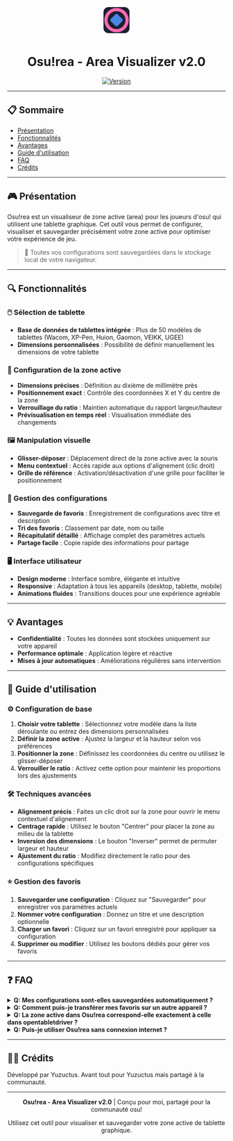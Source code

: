 <div align="center">
  <img src="assets/img/favicon.svg" alt="Osu!rea Logo" width="60" height="60" style="vertical-align: middle; margin-bottom: 10px;">
  <h1>Osu!rea - Area Visualizer v2.0</h1>
  <a href="https://github.com/sammy08300/Areasu/tree/v2git">
    <img src="https://img.shields.io/badge/version-2.0-blue.svg" alt="Version">
  </a>
</div>

---

## 📋 Sommaire
- [Présentation](#-présentation)
- [Fonctionnalités](#-fonctionnalités)
- [Avantages](#-avantages)
- [Guide d'utilisation](#-guide-dutilisation)
- [FAQ](#-faq)
- [Crédits](#-crédits)

---

## 🎮 Présentation

Osu!rea est un visualiseur de zone active (area) pour les joueurs d'osu! qui utilisent une tablette graphique. Cet outil vous permet de configurer, visualiser et sauvegarder précisément votre zone active pour optimiser votre expérience de jeu.

> 💾 Toutes vos configurations sont sauvegardées dans le stockage local de votre navigateur.

---

## 🔍 Fonctionnalités

### 🖱️ Sélection de tablette
- **Base de données de tablettes intégrée** : Plus de 50 modèles de tablettes (Wacom, XP-Pen, Huion, Gaomon, VEIKK, UGEE)
- **Dimensions personnalisées** : Possibilité de définir manuellement les dimensions de votre tablette

### 📐 Configuration de la zone active
- **Dimensions précises** : Définition au dixième de millimètre près
- **Positionnement exact** : Contrôle des coordonnées X et Y du centre de la zone
- **Verrouillage du ratio** : Maintien automatique du rapport largeur/hauteur
- **Prévisualisation en temps réel** : Visualisation immédiate des changements

### 🖼️ Manipulation visuelle
- **Glisser-déposer** : Déplacement direct de la zone active avec la souris
- **Menu contextuel** : Accès rapide aux options d'alignement (clic droit)
- **Grille de référence** : Activation/désactivation d'une grille pour faciliter le positionnement

### 💾 Gestion des configurations
- **Sauvegarde de favoris** : Enregistrement de configurations avec titre et description
- **Tri des favoris** : Classement par date, nom ou taille
- **Récapitulatif détaillé** : Affichage complet des paramètres actuels
- **Partage facile** : Copie rapide des informations pour partage

### 🖥️ Interface utilisateur
- **Design moderne** : Interface sombre, élégante et intuitive
- **Responsive** : Adaptation à tous les appareils (desktop, tablette, mobile)
- **Animations fluides** : Transitions douces pour une expérience agréable

---

## 💡 Avantages

- **Confidentialité** : Toutes les données sont stockées uniquement sur votre appareil
- **Performance optimale** : Application légère et réactive
- **Mises à jour automatiques** : Améliorations régulières sans intervention

---

## 📖 Guide d'utilisation

### ⚙️ Configuration de base
1. **Choisir votre tablette** : Sélectionnez votre modèle dans la liste déroulante ou entrez des dimensions personnalisées
2. **Définir la zone active** : Ajustez la largeur et la hauteur selon vos préférences
3. **Positionner la zone** : Définissez les coordonnées du centre ou utilisez le glisser-déposer
4. **Verrouiller le ratio** : Activez cette option pour maintenir les proportions lors des ajustements

### 🛠️ Techniques avancées
- **Alignement précis** : Faites un clic droit sur la zone pour ouvrir le menu contextuel d'alignement
- **Centrage rapide** : Utilisez le bouton "Centrer" pour placer la zone au milieu de la tablette
- **Inversion des dimensions** : Le bouton "Inverser" permet de permuter largeur et hauteur
- **Ajustement du ratio** : Modifiez directement le ratio pour des configurations spécifiques

### ⭐ Gestion des favoris
1. **Sauvegarder une configuration** : Cliquez sur "Sauvegarder" pour enregistrer vos paramètres actuels
2. **Nommer votre configuration** : Donnez un titre et une description optionnelle
3. **Charger un favori** : Cliquez sur un favori enregistré pour appliquer sa configuration
4. **Supprimer ou modifier** : Utilisez les boutons dédiés pour gérer vos favoris

---

## ❓ FAQ

<details>
<summary><strong>Q: Mes configurations sont-elles sauvegardées automatiquement ?</strong></summary>
R: Les paramètres actuels sont automatiquement conservés entre les sessions, mais vous devez cliquer sur "Sauvegarder" pour créer un favori permanent.
</details>

<details>
<summary><strong>Q: Comment puis-je transférer mes favoris sur un autre appareil ?</strong></summary>
R: Actuellement, vous devez copier manuellement les informations. Une fonction d'exportation/importation est prévue dans une future mise à jour.
</details>

<details>
<summary><strong>Q: La zone active dans Osu!rea correspond-elle exactement à celle dans opentabletdriver ?</strong></summary>
R: Oui, les dimensions et positions sont calculées selon les mêmes principes que dans le driver. Une fonction pour convertir les zones Wacom et autres est prévue dans une future mise à jour.
</details>

<details>
<summary><strong>Q: Puis-je utiliser Osu!rea sans connexion internet ?</strong></summary>
R: Oui, après le premier chargement, l'application peut fonctionner hors ligne grâce au Service Worker.
</details>

---

## 👨‍💻 Crédits

Développé par Yuzuctus. Avant tout pour Yuzuctus mais partagé à la communauté.

---

<div align="center">
  <p><strong>Osu!rea - Area Visualizer v2.0</strong> | Conçu pour moi, partagé pour la communauté osu!</p>
  <p>Utilisez cet outil pour visualiser et sauvegarder votre zone active de tablette graphique.</p>
</div>
